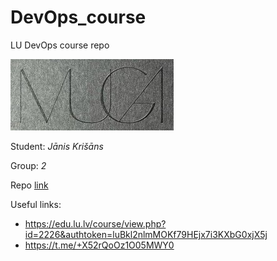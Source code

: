 # DevOps_course

LU DevOps course repo

![logo](muga.png)

Student: *Jānis Krišāns*

Group: *2*

Repo [link](https://github.com/jkrisans/DevOps_course)

Useful links:
- https://edu.lu.lv/course/view.php?id=2226&authtoken=luBkl2nlmMOKf79HEjx7i3KXbG0xjX5j
- https://t.me/+X52rQoOz1O05MWY0
